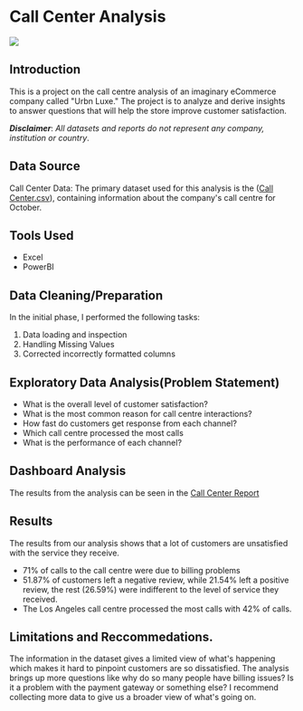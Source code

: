 # Call Center Analysis

![](cdc-_XLJy3h77cw-unsplash.jpg)

## Introduction
This is a project on the call centre analysis of an imaginary eCommerce company called "Urbn Luxe." The project is to analyze and derive insights to answer questions that will help the store improve customer satisfaction.

**_Disclaimer_**: _All datasets and reports do not represent any company, institution or country_. 

## Data Source
Call Center Data: The primary dataset used for this analysis is the ([Call Center.csv](https://github.com/Crowei-Gibson/Call-center-analysis#:~:text=2%20Commits-,Call%20Center.csv,-uploading%20files)), containing information about the company's call centre for October.

## Tools Used
- Excel
- PowerBI

## Data Cleaning/Preparation
In the initial phase, I performed the following tasks:
1. Data loading and inspection
2. Handling Missing Values
3. Corrected incorrectly formatted columns

## Exploratory Data Analysis(Problem Statement)
- What is the overall level of customer satisfaction?
- What is the most common reason for call centre interactions?
- How fast do customers get response from each channel?
- Which call centre processed the most calls
- What is the performance of each channel?

## Dashboard Analysis

The results from the analysis can be seen in the [Call Center Report](https://github.com/croweigibson/Call-center-analysis/blob/38adf5d2d88f79d6714f7900d5011d38aaa1eef0/Call%20center%20report.pbix)


## Results
The results from our analysis shows that a lot of customers are unsatisfied with the service they receive. 
- 71% of calls to the call centre were due to billing problems
- 51.87% of customers left a negative review, while 21.54% left a positive review, the rest (26.59%) were indifferent to the level of service they received.
- The Los Angeles call centre processed the most calls with 42% of calls. 

## Limitations and Reccommedations. 
 The information in the dataset gives a limited view of what's happening which makes it hard to pinpoint customers are so dissatisfied. The analysis brings up more questions like why do so many people have billing issues? Is it a problem with the payment gateway or something else? I recommend collecting more data to give us a broader view of what's going on.